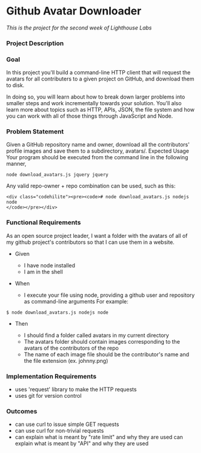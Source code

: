 # Github Avatar Downloader
*This is the project for the second week of Lighthouse Labs*

### Project Description

### Goal
In this project you'll build a command-line HTTP client that will request the avatars for all contributers to a given project on GitHub, and download them to disk.

In doing so, you will learn about how to break down larger problems into smaller steps and work incrementally towards your solution. You'll also learn more about topics such as HTTP, APIs, JSON, the file system and how you can work with all of those things through JavaScript and Node.

### Problem Statement
Given a GitHub repository name and owner, download all the contributors' profile images and save them to a subdirectory, avatars/.
Expected Usage
Your program should be executed from the command line in the following manner,

```
node download_avatars.js jquery jquery
```

Any valid repo-owner + repo combination can be used, such as this:


```
<div class="codehilite"><pre><code># node download_avatars.js nodejs node
</code></pre></div>

```

### Functional Requirements
As an open source project leader,
I want a folder with the avatars of all of my github project's contributors
so that I can use them in a website.

- Given

  - I have node installed
  - I am in the shell

- When

  - I execute your file using node, providing a github user and repository as command-line arguments For example:

```
$ node download_avatars.js nodejs node
```

- Then

  - I should find a folder called avatars in my current directory
  - The avatars folder should contain images corresponding to the avatars of the contributors of the repo
  - The name of each image file should be the contributor's name and the file extension (ex. johnny.png)

### Implementation Requirements

- uses 'request' library to make the HTTP requests
- uses git for version control

### Outcomes

- can use curl to issue simple GET requests
- can use curl for non-trivial requests
- can explain what is meant by "rate limit" and why they are used
can explain what is meant by "API" and why they are used
